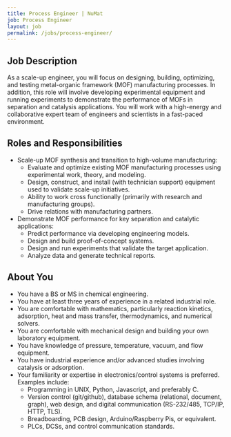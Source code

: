 ```yaml
---
title: Process Engineer | NuMat
job: Process Engineer
layout: job
permalink: /jobs/process-engineer/
---
```


## Job Description

As a scale-up engineer, you will focus on designing, building, optimizing, and
testing metal-organic framework (MOF) manufacturing processes. In addition, this
role will involve developing experimental equipment and running experiments to
demonstrate the performance of MOFs in separation and catalysis applications.
You will work with a high-energy and collaborative expert team of engineers and
scientists in a fast-paced environment.

## Roles and Responsibilities

 * Scale-up MOF synthesis and transition to high-volume manufacturing:
   - Evaluate and optimize existing MOF manufacturing processes using experimental work, theory, and modeling.
   - Design, construct, and install (with technician support) equipment used to validate scale-up initiatives.
   - Ability to work cross functionally (primarily with research and manufacturing groups).
   - Drive relations with manufacturing partners.
 * Demonstrate MOF performance for key separation and catalytic applications:
   - Predict performance via developing engineering models.
   - Design and build proof-of-concept systems.
   - Design and run experiments that validate the target application.
   - Analyze data and generate technical reports.

## About You

 * You have a BS or MS in chemical engineering.
 * You have at least three years of experience in a related industrial role.
 * You are comfortable with mathematics, particularly reaction kinetics, adsorption, heat and mass transfer, thermodynamics, and numerical solvers.
 * You are comfortable with mechanical design and building your own laboratory equipment.
 * You have knowledge of pressure, temperature, vacuum, and flow equipment.
 * You have industrial experience and/or advanced studies involving catalysis or adsorption.
 * Your familiarity or expertise in electronics/control systems is preferred. Examples include:
   - Programming in UNIX, Python, Javascript, and preferably C.
   - Version control (git/github), database schema (relational, document, graph), web design, and digital communication (RS-232/485, TCP/IP, HTTP, TLS).
   - Breadboarding, PCB design, Arduino/Raspberry Pis, or equivalent.
   - PLCs, DCSs, and control communication standards.

